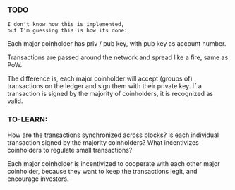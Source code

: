 

### TODO
    I don't know how this is implemented,
    but I'm guessing this is how its done:


Each major coinholder has priv / pub key, with pub key as account number.


Transactions are passed around the network and spread like a fire, same as PoW.

The difference is, each major coinholder will accept (groups of) transactions on the ledger and sign them
with their private key. 
If a transaction is signed by the majority of coinholders, it is recognized as valid.

### TO-LEARN:
How are the transactions synchronized across blocks?
Is each individual transaction signed by the majority coinholders?
What incentivizes coinholders to regulate small transactions?




Each major coinholder is incentivized to cooperate with each other major coinholder,
because they want to keep the transactions legit, and encourage investors.


